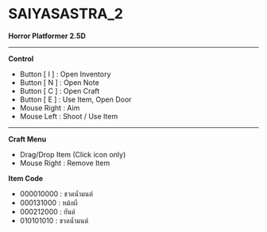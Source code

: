 # SAIYASASTRA_2
**Horror Platformer 2.5D**

--------------------------
**Control**
- Button [ I ] : Open Inventory 
- Button [ N ] : Open Note
- Button [ C ] : Open Craft
- Button [ E ] : Use Item, Open Door
- Mouse Right : Aim
- Mouse Left : Shoot / Use Item
--------------------------------------------
**Craft Menu**
- Drag/Drop Item (Click icon only)
- Mouse Right : Remove Item

**Item Code**
- 000010000 : ขวดน้ำมนต์
- 000131000 : หม้อผี
- 000212000 : ยันต์
- 010101010 : ขวดน้ำมนต์
